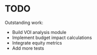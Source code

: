 # TODO

Outstanding work:

* Build VOI analysis module
* Implement budget impact calculations
* Integrate equity metrics
* Add more tests
